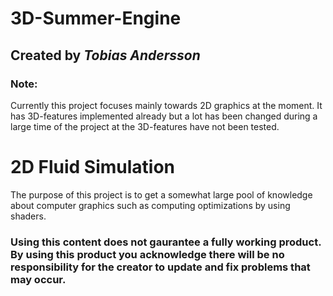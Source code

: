# 3D-Summer-Engine
## Created by *Tobias Andersson*
### Note: 
Currently this project focuses mainly towards 2D graphics at the moment. It has 3D-features implemented already but a lot
has been changed during a large time of the project at the 3D-features have not been tested.

# 2D Fluid Simulation
The purpose of this project is to get a somewhat large pool of knowledge about computer graphics such as computing optimizations by using shaders.

### Using this content does not gaurantee a fully working product. By using this product you acknowledge there will be no responsibility for the creator to update and fix problems that may occur.
